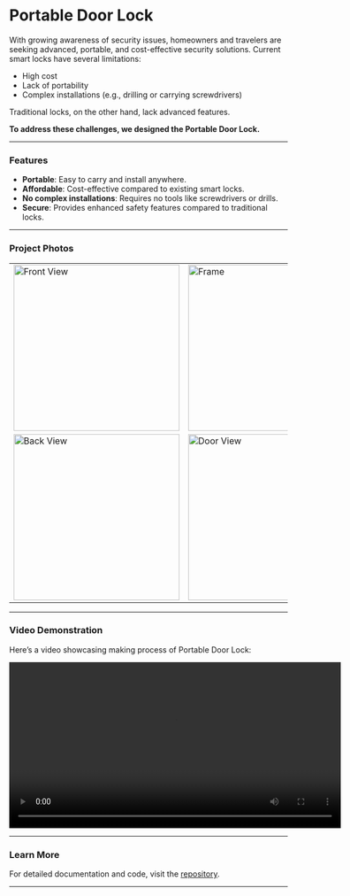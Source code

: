 # Portable Door Lock

With growing awareness of security issues, homeowners and travelers are seeking advanced, portable, and cost-effective security solutions. Current smart locks have several limitations:  
- High cost  
- Lack of portability  
- Complex installations (e.g., drilling or carrying screwdrivers)  

Traditional locks, on the other hand, lack advanced features.  

**To address these challenges, we designed the Portable Door Lock.**

---

### Features  
- **Portable**: Easy to carry and install anywhere.  
- **Affordable**: Cost-effective compared to existing smart locks.  
- **No complex installations**: Requires no tools like screwdrivers or drills.  
- **Secure**: Provides enhanced safety features compared to traditional locks.  

---

### Project Photos   
<table>
  <tr>
    <td><img src="https://github.com/user-attachments/assets/1ac5c352-d8a1-4393-92ee-87bab10a8ef9" alt="Front View" width="300"></td>
    <td><img src="https://github.com/user-attachments/assets/8210d40a-17b8-4392-8f7d-328e2f3fbcc7" alt="Frame" width="300"></td>
  </tr>
  <tr>
    <td><img src="https://github.com/user-attachments/assets/df95850e-4c16-47b8-9cc9-b3a448e02858" alt="Back View" width="300"></td>
    <td><img src="https://github.com/user-attachments/assets/1758462b-4a20-4a99-bc0c-7b39b3d61767" alt="Door View" width="300"></td>
  </tr>
</table>

---

### Video Demonstration  
Here’s a video showcasing making process of Portable Door Lock:  

<div align="center">
  <video src="https://github.com/user-attachments/assets/16fe4028-567a-4c98-9d57-e439e2b96560" controls width="600"></video>
</div>

---

### Learn More  
For detailed documentation and code, visit the [repository](https://github.com/user-attachments/assets/16fe4028-567a-4c98-9d57-e439e2b96560).

---
